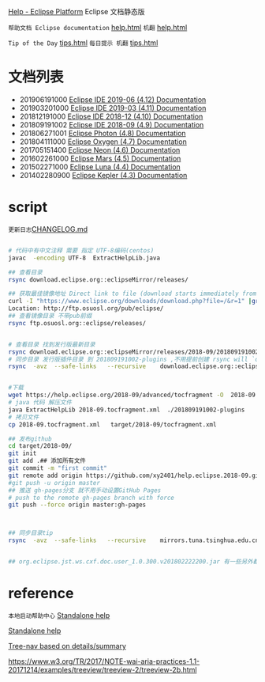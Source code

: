 
[Help - Eclipse Platform](https://help.eclipse.org)
Eclipse 文档静态版

`帮助文档 Eclipse documentation` [help.html](help.html)
`机翻` [help.html](help.html?tocfragment=../help.eclipse.2019-06.zh/tocfragment.xml)

`Tip of the Day` [tips.html](tips.html)
`每日提示 机翻` [tips.html](tips.html?provider=../help.eclipse.tips/org.eclipse.jdt.tips.user.zh-CN/provider.json)

# 文档列表 

* 201906191000 [Eclipse IDE 2019-06 (4.12) Documentation](help.html?tocfragment=../help.eclipse.2019-06/tocfragment.xml) 
* 201903201000 [Eclipse IDE 2019-03 (4.11) Documentation](help.html?tocfragment=../help.eclipse.2019-03/tocfragment.xml) 
* 201812191000 [Eclipse IDE 2018-12 (4.10) Documentation](help.html?tocfragment=../help.eclipse.2018-12/tocfragment.xml)
* 201809191002 [Eclipse IDE 2018-09 (4.9) Documentation](help.html?tocfragment=../help.eclipse.2018-09/tocfragment.xml)
* 201806271001 [Eclipse Photon (4.8) Documentation](help.html?tocfragment=../help.eclipse.photon/tocfragment.xml)
* 201804111000 [Eclipse Oxygen (4.7) Documentation](help.html?tocfragment=../help.eclipse.oxygen/tocfragment.xml)
* 201705151400 [Eclipse Neon (4.6) Documentation](help.html?tocfragment=../help.eclipse.neon/tocfragment.xml)
* 201602261000 [Eclipse Mars (4.5) Documentation](help.html?tocfragment=../help.eclipse.mars/tocfragment.xml)
* 201502271000 [Eclipse Luna (4.4) Documentation](help.html?tocfragment=../help.eclipse.luna/tocfragment.xml)
* 201402280900 [Eclipse Kepler (4.3) Documentation](help.html?tocfragment=../help.eclipse.kepler/tocfragment.xml)
 

# script

`更新日志`[CHANGELOG.md](CHANGELOG.md)


 ```bash
 
 # 代码中有中文注释 需要 指定 UTF-8编码(centos)
javac  -encoding UTF-8  ExtractHelpLib.java
 
## 查看目录
rsync download.eclipse.org::eclipseMirror/releases/

## 获取最佳镜像地址 Direct link to file (download starts immediately from best mirror)
curl -I "https://www.eclipse.org/downloads/download.php?file=/&r=1" |grep ocation
Location: http://ftp.osuosl.org/pub/eclipse/
## 查看镜像目录 不带pub前缀
rsync ftp.osuosl.org::eclipse/releases/


# 查看目录 找到发行版最新目录
rsync download.eclipse.org::eclipseMirror/releases/2018-09/201809191002/plugins/*.jar 
# 同步目录 发行版插件目录 到 201809191002-plugins ,不用提前创建 rsync will `created directory` 
rsync  -avz  --safe-links   --recursive    download.eclipse.org::eclipseMirror/releases/2018-09/201809191002/plugins/*.jar ./201809191002-plugins


#下载
wget https://help.eclipse.org/2018-09/advanced/tocfragment -O  2018-09.tocfragment.xml 
# java 代码 解压文件
java ExtractHelpLib 2018-09.tocfragment.xml  ./201809191002-plugins
# 拷贝文件
cp 2018-09.tocfragment.xml   target/2018-09/tocfragment.xml

## 发布github
cd target/2018-09/
git init
git add .## 添加所有文件
git commit -m "first commit"
git remote add origin https://github.com/xy2401/help.eclipse.2018-09.git
#git push -u origin master
## 推送 gh-pages分支 就不用手动设置GitHub Pages
# push to the remote gh-pages branch with force
git push --force origin master:gh-pages
 


 ## 同步目录tip
 rsync  -avz  --safe-links   --recursive    mirrors.tuna.tsinghua.edu.cn::eclipse/eclipse/tips/ ../help.eclipse.tips


## org.eclipse.jst.ws.cxf.doc.user_1.0.300.v201802222200.jar 有一些另外都 jar 不在 xml 里面 。额外解压

```


# reference
 

`本地启动帮助中心` [Standalone help](https://help.eclipse.org/2019-06/index.jsp?topic=/org.eclipse.platform.doc.isv/guide/ua_help_setup_infocenter.htm&cp=2_0_19_1_0_2)

[Standalone help](help.html#/org.eclipse.platform.doc.isv/guide/ua_help_setup_standalone.htm)



[Tree-nav based on details/summary](https://codepen.io/dsheiko/pen/MvEpXm)


https://www.w3.org/TR/2017/NOTE-wai-aria-practices-1.1-20171214/examples/treeview/treeview-2/treeview-2b.html

 

